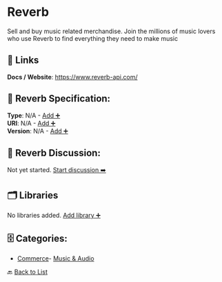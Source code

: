 # Reverb

Sell and buy music related merchandise. Join the millions of music lovers who use Reverb to find everything they need to make music

##  🔗 Links
**Docs / Website**: https://www.reverb-api.com/

## 🧬 Reverb Specification:
**Type**: N/A - [Add ➕](https://github.com/apis-list/apis-list/edit/main/apis.yaml#L16606)  
**URI**: N/A - [Add ➕](https://github.com/apis-list/apis-list/edit/main/apis.yaml#L16606)  
**Version**: N/A - [Add ➕](https://github.com/apis-list/apis-list/edit/main/apis.yaml#L16606)

## 💬 Reverb Discussion:
Not yet started. [Start discussion ➡️](https://github.com/apis-list/apis-list/discussions/new)

## 🗂️ Libraries

No libraries added. [Add library ➕](https://github.com/apis-list/apis-list/edit/main/apis.yaml#L16606)    


## 🗄️ Categories:
- [Commerce](https://github.com/apis-list/apis-list#commerce-)- [Music & Audio](https://github.com/apis-list/apis-list#music--audio-)

🔙  [Back to List](https://github.com/apis-list/apis-list)
